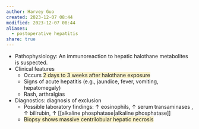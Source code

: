```yaml
---
author: Harvey Guo
created: 2023-12-07 08:44
modified: 2023-12-07 08:44
aliases:
  - postoperative hepatitis
share: true
---
```

- Pathophysiology: An immunoreaction to hepatic halothane metabolites is suspected.
- Clinical features
	- Occurs <span style="background:rgba(240, 200, 0, 0.2)">2 days to 3 weeks after halothane exposure</span>
	- Signs of acute hepatitis (e.g., jaundice, fever, vomiting, hepatomegaly)
	- Rash, arthralgias
- Diagnostics: diagnosis of exclusion
	- Possible laboratory findings: ↑ eosinophils, ↑ serum transaminases , ↑ bilirubin, ↑ [[alkaline phosphatase|alkaline phosphatase]]
	- <span style="background:rgba(240, 200, 0, 0.2)">Biopsy shows massive centrilobular hepatic necrosis</span>
